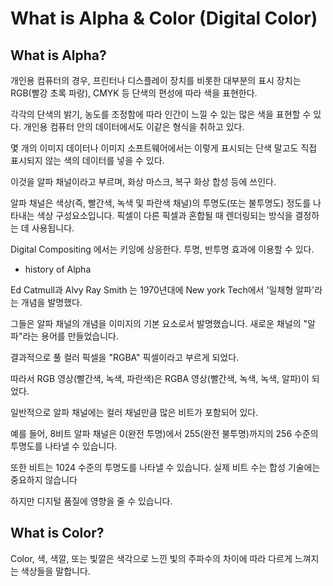 # What is Alpha & Color (Digital Color)


## What is Alpha?

개인용 컴퓨터의 경우, 프린터나 디스플레이 장치를 비롯한 대부분의 표시 장치는 RGB(빨강 초록 파랑), CMYK 등 단색의 편성에 따라 색을 표현한다.

각각의 단색의 밝기, 농도를 조정함에 따라 인간이 느낄 수 있는 많은 색을 표현할 수 있다. 개인용 컴퓨터 안의 데이터에서도 이같은 형식을 취하고 있다.

몇 개의 이미지 데이터나 이미지 소프트웨어에서는 이렇게 표시되는 단색 말고도 직접 표시되지 않는 색의 데이터를 넣을 수 있다. 

이것을 알파 채널이라고 부르며, 화상 마스크, 복구 화상 합성 등에 쓰인다.

알파 채널은 색상(즉, 빨간색, 녹색 및 파란색 채널)의 투명도(또는 불투명도) 정도를 나타내는 색상 구성요소입니다. 픽셀이 다른 픽셀과 혼합될 때 렌더링되는 방식을 결정하는 데 사용됩니다.

Digital Compositing 에서는 키잉에 상응한다. 투명, 반투명 효과에 이용할 수 있다.

* history of Alpha

Ed Catmull과 Alvy Ray Smith 는 1970년대에 New york Tech에서 '일체형 알파'라는 개념을 발명했다. 

그들은 알파 채널의 개념을 이미지의 기본 요소로서 발명했습니다. 새로운 채널의 "알파"라는 용어를 만들었습니다. 

결과적으로 풀 컬러 픽셀을 "RGBA" 픽셀이라고 부르게 되었다. 

따라서 RGB 영상(빨간색, 녹색, 파란색)은 RGBA 영상(빨간색, 녹색, 녹색, 알파)이 되었다.

일반적으로 알파 채널에는 컬러 채널만큼 많은 비트가 포함되어 있다. 

예를 들어, 8비트 알파 채널은 0(완전 투명)에서 255(완전 불투명)까지의 256 수준의 투명도를 나타낼 수 있습니다.

또한 비트는 1024 수준의 투명도를 나타낼 수 있습니다. 실제 비트 수는 합성 기술에는 중요하지 않습니다 

하지만 디지털 품질에 영향을 줄 수 있습니다.



## What is Color?

Color, 색, 색깔, 또는 빛깔은 색각으로 느낀 빛의 주파수의 차이에 따라 다르게 느껴지는 색상들을 말합니다.

